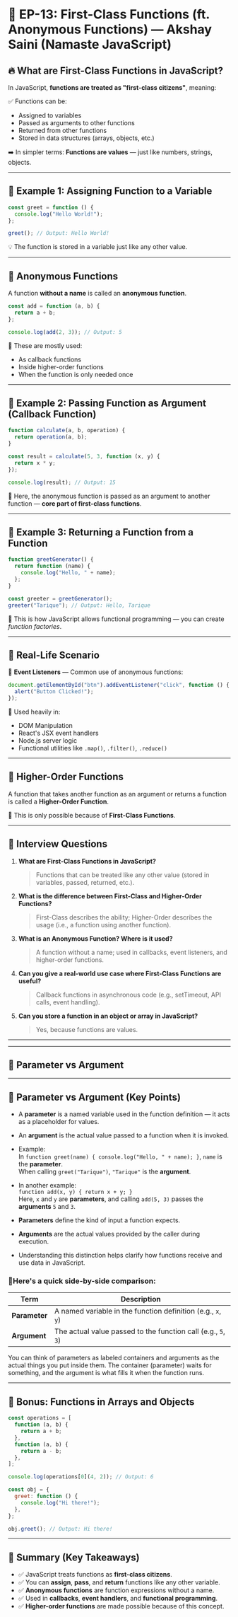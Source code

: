 # 📘 EP-13: First-Class Functions (ft. Anonymous Functions) — Akshay Saini (Namaste JavaScript)

## 🔥 What are First-Class Functions in JavaScript?

In JavaScript, **functions are treated as "first-class citizens"**, meaning:

✅ Functions can be:

- Assigned to variables
- Passed as arguments to other functions
- Returned from other functions
- Stored in data structures (arrays, objects, etc.)

➡️ In simpler terms: **Functions are values** — just like numbers, strings, objects.

---

## 🔹 Example 1: Assigning Function to a Variable

```js
const greet = function () {
  console.log("Hello World!");
};

greet(); // Output: Hello World!
```

💡 The function is stored in a variable just like any other value.

---

## 🔹 Anonymous Functions

A function **without a name** is called an **anonymous function**.

```js
const add = function (a, b) {
  return a + b;
};

console.log(add(2, 3)); // Output: 5
```

🧠 These are mostly used:

- As callback functions
- Inside higher-order functions
- When the function is only needed once

---

## 🔹 Example 2: Passing Function as Argument (Callback Function)

```js
function calculate(a, b, operation) {
  return operation(a, b);
}

const result = calculate(5, 3, function (x, y) {
  return x * y;
});

console.log(result); // Output: 15
```

📌 Here, the anonymous function is passed as an argument to another function — **core part of first-class functions**.

---

## 🔹 Example 3: Returning a Function from a Function

```js
function greetGenerator() {
  return function (name) {
    console.log("Hello, " + name);
  };
}

const greeter = greetGenerator();
greeter("Tarique"); // Output: Hello, Tarique
```

🧠 This is how JavaScript allows functional programming — you can create _function factories_.

---

## 🔹 Real-Life Scenario

📱 **Event Listeners** — Common use of anonymous functions:

```js
document.getElementById("btn").addEventListener("click", function () {
  alert("Button Clicked!");
});
```

💼 Used heavily in:

- DOM Manipulation
- React's JSX event handlers
- Node.js server logic
- Functional utilities like `.map()`, `.filter()`, `.reduce()`

---

## 🔹 Higher-Order Functions

A function that takes another function as an argument or returns a function is called a **Higher-Order Function**.

🧠 This is only possible because of **First-Class Functions**.

---

## 🔹 Interview Questions

1. **What are First-Class Functions in JavaScript?**

   > Functions that can be treated like any other value (stored in variables, passed, returned, etc.).

2. **What is the difference between First-Class and Higher-Order Functions?**

   > First-Class describes the ability; Higher-Order describes the usage (i.e., a function using another function).

3. **What is an Anonymous Function? Where is it used?**

   > A function without a name; used in callbacks, event listeners, and higher-order functions.

4. **Can you give a real-world use case where First-Class Functions are useful?**

   > Callback functions in asynchronous code (e.g., setTimeout, API calls, event handling).

5. **Can you store a function in an object or array in JavaScript?**
   > Yes, because functions are values.

---

---

## 🔹 Parameter vs Argument

---

## 🔹 Parameter vs Argument (Key Points)

- A **parameter** is a named variable used in the function definition — it acts as a placeholder for values.

- An **argument** is the actual value passed to a function when it is invoked.

- Example:  
  In `function greet(name) { console.log("Hello, " + name); }`, `name` is the **parameter**.  
  When calling `greet("Tarique")`, `"Tarique"` is the **argument**.

- In another example:  
  `function add(x, y) { return x + y; }`  
  Here, `x` and `y` are **parameters**, and calling `add(5, 3)` passes the **arguments** `5` and `3`.

- **Parameters** define the kind of input a function expects.

- **Arguments** are the actual values provided by the caller during execution.

- Understanding this distinction helps clarify how functions receive and use data in JavaScript.

### 🚀Here's a quick side-by-side comparison:

| Term          | Description                                                   |
| ------------- | ------------------------------------------------------------- |
| **Parameter** | A named variable in the function definition (e.g., `x`, `y`)  |
| **Argument**  | The actual value passed to the function call (e.g., `5`, `3`) |

You can think of parameters as labeled containers and arguments as the actual things you put inside them. The container (parameter) waits for something, and the argument is what fills it when the function runs.

---

## 🔹 Bonus: Functions in Arrays and Objects

```js
const operations = [
  function (a, b) {
    return a + b;
  },
  function (a, b) {
    return a - b;
  },
];

console.log(operations[0](4, 2)); // Output: 6
```

```js
const obj = {
  greet: function () {
    console.log("Hi there!");
  },
};

obj.greet(); // Output: Hi there!
```

---

## 🔹 Summary (Key Takeaways)

- ✅ JavaScript treats functions as **first-class citizens**.
- ✅ You can **assign**, **pass**, and **return** functions like any other variable.
- ✅ **Anonymous functions** are function expressions without a name.
- ✅ Used in **callbacks**, **event handlers**, and **functional programming**.
- ✅ **Higher-order functions** are made possible because of this concept.
